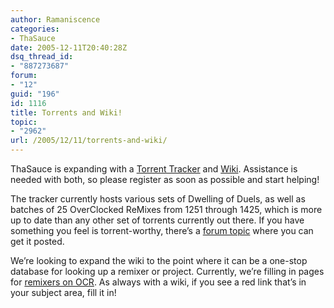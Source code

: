 ```yaml
---
author: Ramaniscence
categories:
- ThaSauce
date: 2005-12-11T20:40:28Z
dsq_thread_id:
- "887273687"
forum:
- "12"
guid: "196"
id: 1116
title: Torrents and Wiki!
topic:
- "2962"
url: /2005/12/11/torrents-and-wiki/
---
```


ThaSauce is expanding with a <a href="http://bt.thasauce.net/" target="_blank">Torrent Tracker</a> and <a href="http://wiki.thasauce.net/index.php/Main_Page" target="_blank">Wiki</a>. Assistance is needed with both, so please register as soon as possible and start helping!
  
The tracker currently hosts various sets of Dwelling of Duels, as well as batches of 25 OverClocked ReMixes from 1251 through 1425, which is more up to date than any other set of torrents currently out there. If you have something you feel is torrent-worthy, there&#8217;s a <a href="modules.php?name=Forums&#038;file=viewtopic&#038;t=30" target="_self">forum topic</a> where you can get it posted.

We&#8217;re looking to expand the wiki to the point where it can be a one-stop database for looking up a remixer or project. Currently, we&#8217;re filling in pages for <a href="http://wiki.thasauce.net/index.php/ThaProject:Remixers" target="_blank">remixers on OCR</a>. As always with a wiki, if you see a red link that&#8217;s in your subject area, fill it in!
